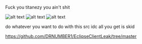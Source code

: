 Fuck you titanezy you ain't shit

![alt text](https://cdn.discordapp.com/attachments/883615048889675796/894165940349042708/unknown.png)
![alt text](https://cdn.discordapp.com/attachments/883615048889675796/894166011039842304/unknown.png)
![alt text](https://cdn.discordapp.com/attachments/883615048889675796/894166092229001246/unknown.png)

do whatever you want to do with this src idc
all you get is skid 

https://github.com/DRNUMBER1/EclipseClientLeak/tree/master